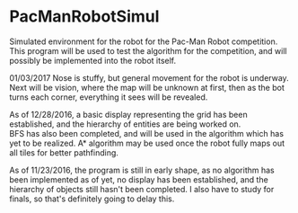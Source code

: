 # PacManRobotSimul
Simulated environment for the robot for the Pac-Man Robot competition.
This program will be used to test the algorithm for the competition, and will possibly be implemented into the robot itself.

01/03/2017
Nose is stuffy, but general movement for the robot is underway.  Next will be vision, where the map will be unknown at first, 
then as the bot turns each corner, everything it sees will be revealed.

As of 12/28/2016, a basic display representing the grid has been established, and the hierarchy of entities are being worked on.  
BFS has also been completed, and will be used in the algorithm which has yet to be realized.  A* algorithm may be used once the
robot fully maps out all tiles for better pathfinding.


As of 11/23/2016, the program is still in early shape, as no algorithm has been implemented as of yet, 
no display has been established, and the hierarchy of objects still hasn't been completed.  I also have to study for finals, so
that's definitely going to delay this.  